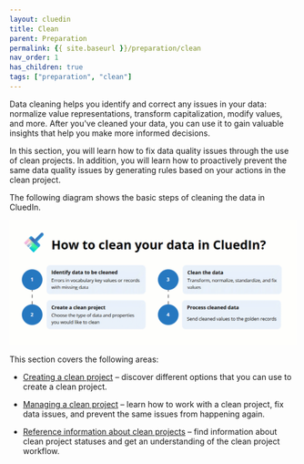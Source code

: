 ```yaml
---
layout: cluedin
title: Clean
parent: Preparation
permalink: {{ site.baseurl }}/preparation/clean
nav_order: 1
has_children: true
tags: ["preparation", "clean"]
---
```


Data cleaning helps you identify and correct any issues in your data: normalize value representations, transform capitalization, modify values, and more. After you've cleaned your data, you can use it to gain valuable insights that help you make more informed decisions.

In this section, you will learn how to fix data quality issues through the use of clean projects. In addition, you will learn how to proactively prevent the same data quality issues by generating rules based on your actions in the clean project.

The following diagram shows the basic steps of cleaning the data in CluedIn.

![clean-1.gif](../../assets/images/preparation/clean/clean-1.gif)

This section covers the following areas:

- [Creating a clean project](/preparation/clean/create-clean-project) – discover different options that you can use to create a clean project.

- [Managing a clean project](/preparation/clean/manage-clean-project) – learn how to work with a clean project, fix data issues, and prevent the same issues from happening again.

- [Reference information about clean projects](/preparation/clean/clean-reference) – find information about clean project statuses and get an understanding of the clean project workflow.